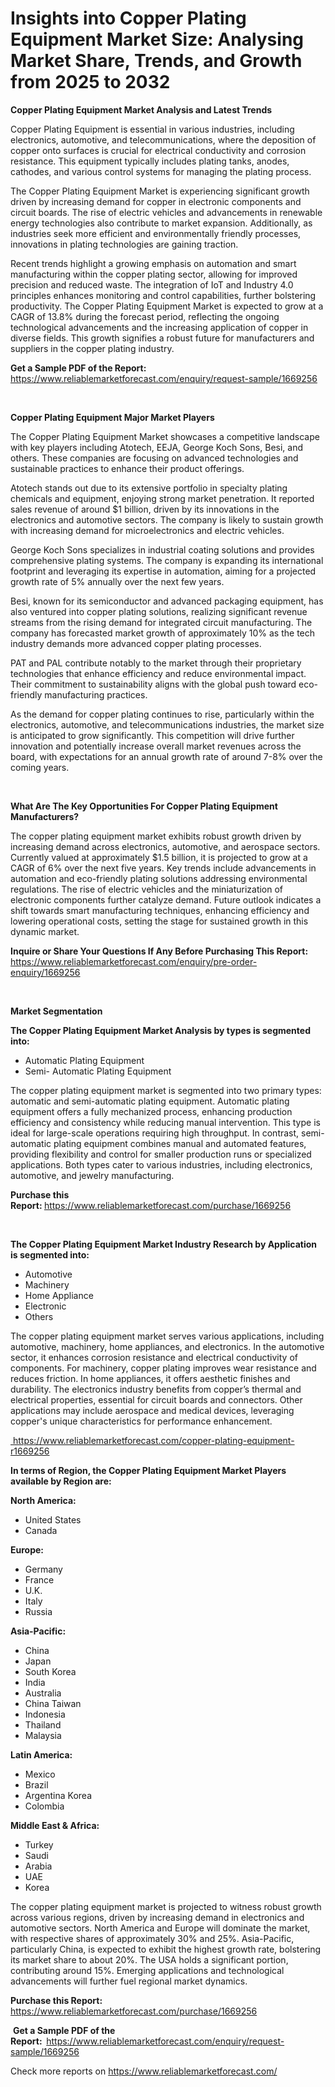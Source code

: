 <p><h1>Insights into Copper Plating Equipment Market Size: Analysing Market Share, Trends, and Growth from 2025 to 2032</h1></p><p><strong>Copper Plating Equipment Market Analysis and Latest Trends</strong></p>
<p><p>Copper Plating Equipment is essential in various industries, including electronics, automotive, and telecommunications, where the deposition of copper onto surfaces is crucial for electrical conductivity and corrosion resistance. This equipment typically includes plating tanks, anodes, cathodes, and various control systems for managing the plating process.</p><p>The Copper Plating Equipment Market is experiencing significant growth driven by increasing demand for copper in electronic components and circuit boards. The rise of electric vehicles and advancements in renewable energy technologies also contribute to market expansion. Additionally, as industries seek more efficient and environmentally friendly processes, innovations in plating technologies are gaining traction.</p><p>Recent trends highlight a growing emphasis on automation and smart manufacturing within the copper plating sector, allowing for improved precision and reduced waste. The integration of IoT and Industry 4.0 principles enhances monitoring and control capabilities, further bolstering productivity. The Copper Plating Equipment Market is expected to grow at a CAGR of 13.8% during the forecast period, reflecting the ongoing technological advancements and the increasing application of copper in diverse fields. This growth signifies a robust future for manufacturers and suppliers in the copper plating industry.</p></p>
<p><strong>Get a Sample PDF of the Report:&nbsp;</strong> <a href="https://www.reliablemarketforecast.com/enquiry/request-sample/1669256?utm_campaign=3126&utm_medium=2&utm_source=Github&utm_content=ia&utm_term=08042025&utm_id=copper-plating-equipment">https://www.reliablemarketforecast.com/enquiry/request-sample/1669256</a></p>
<p>&nbsp;</p>
<p><strong>Copper Plating Equipment Major Market Players</strong></p>
<p><p>The Copper Plating Equipment Market showcases a competitive landscape with key players including Atotech, EEJA, George Koch Sons, Besi, and others. These companies are focusing on advanced technologies and sustainable practices to enhance their product offerings.</p><p>Atotech stands out due to its extensive portfolio in specialty plating chemicals and equipment, enjoying strong market penetration. It reported sales revenue of around $1 billion, driven by its innovations in the electronics and automotive sectors. The company is likely to sustain growth with increasing demand for microelectronics and electric vehicles.</p><p>George Koch Sons specializes in industrial coating solutions and provides comprehensive plating systems. The company is expanding its international footprint and leveraging its expertise in automation, aiming for a projected growth rate of 5% annually over the next few years.</p><p>Besi, known for its semiconductor and advanced packaging equipment, has also ventured into copper plating solutions, realizing significant revenue streams from the rising demand for integrated circuit manufacturing. The company has forecasted market growth of approximately 10% as the tech industry demands more advanced copper plating processes.</p><p>PAT and PAL contribute notably to the market through their proprietary technologies that enhance efficiency and reduce environmental impact. Their commitment to sustainability aligns with the global push toward eco-friendly manufacturing practices.</p><p>As the demand for copper plating continues to rise, particularly within the electronics, automotive, and telecommunications industries, the market size is anticipated to grow significantly. This competition will drive further innovation and potentially increase overall market revenues across the board, with expectations for an annual growth rate of around 7-8% over the coming years.</p></p>
<p>&nbsp;</p>
<p><strong>What Are The Key Opportunities For Copper Plating Equipment Manufacturers?</strong></p>
<p><p>The copper plating equipment market exhibits robust growth driven by increasing demand across electronics, automotive, and aerospace sectors. Currently valued at approximately $1.5 billion, it is projected to grow at a CAGR of 6% over the next five years. Key trends include advancements in automation and eco-friendly plating solutions addressing environmental regulations. The rise of electric vehicles and the miniaturization of electronic components further catalyze demand. Future outlook indicates a shift towards smart manufacturing techniques, enhancing efficiency and lowering operational costs, setting the stage for sustained growth in this dynamic market.</p></p>
<p><strong>Inquire or Share Your Questions If Any Before Purchasing This Report:</strong> <a href="https://www.reliablemarketforecast.com/enquiry/pre-order-enquiry/1669256?utm_campaign=3126&utm_medium=2&utm_source=Github&utm_content=ia&utm_term=08042025&utm_id=copper-plating-equipment">https://www.reliablemarketforecast.com/enquiry/pre-order-enquiry/1669256</a></p>
<p>&nbsp;</p>
<p><strong>Market Segmentation</strong></p>
<p><strong>The Copper Plating Equipment Market Analysis by types is segmented into:</strong></p>
<p><ul><li>Automatic Plating Equipment</li><li>Semi- Automatic Plating Equipment</li></ul></p>
<p><p>The copper plating equipment market is segmented into two primary types: automatic and semi-automatic plating equipment. Automatic plating equipment offers a fully mechanized process, enhancing production efficiency and consistency while reducing manual intervention. This type is ideal for large-scale operations requiring high throughput. In contrast, semi-automatic plating equipment combines manual and automated features, providing flexibility and control for smaller production runs or specialized applications. Both types cater to various industries, including electronics, automotive, and jewelry manufacturing.</p></p>
<p><strong>Purchase this Report:&nbsp;</strong><a href="https://www.reliablemarketforecast.com/purchase/1669256?utm_campaign=3126&utm_medium=2&utm_source=Github&utm_content=ia&utm_term=08042025&utm_id=copper-plating-equipment">https://www.reliablemarketforecast.com/purchase/1669256</a></p>
<p>&nbsp;</p>
<p><strong>The Copper Plating Equipment Market Industry Research by Application is segmented into:</strong></p>
<p><ul><li>Automotive</li><li>Machinery</li><li>Home Appliance</li><li>Electronic</li><li>Others</li></ul></p>
<p><p>The copper plating equipment market serves various applications, including automotive, machinery, home appliances, and electronics. In the automotive sector, it enhances corrosion resistance and electrical conductivity of components. For machinery, copper plating improves wear resistance and reduces friction. In home appliances, it offers aesthetic finishes and durability. The electronics industry benefits from copper’s thermal and electrical properties, essential for circuit boards and connectors. Other applications may include aerospace and medical devices, leveraging copper's unique characteristics for performance enhancement.</p></p>
<p><a href="https://www.reliablemarketforecast.com/copper-plating-equipment-r1669256?utm_campaign=3126&utm_medium=2&utm_source=Github&utm_content=ia&utm_term=08042025&utm_id=copper-plating-equipment">&nbsp;https://www.reliablemarketforecast.com/copper-plating-equipment-r1669256</a></p>
<p><strong>In terms of Region, the Copper Plating Equipment Market Players available by Region are:</strong></p>
<p>
    <p> <strong> North America: </strong>
        <ul>
            <li>United States</li>
            <li>Canada</li>
        </ul>
        </p> 
    <p> <strong> Europe: </strong>
        <ul>
            <li>Germany</li>
            <li>France</li>
            <li>U.K.</li>
            <li>Italy</li>
            <li>Russia</li>
        </ul>
        </p> 
    <p> <strong> Asia-Pacific: </strong>
        <ul>
            <li>China</li>
            <li>Japan</li>
            <li>South Korea</li>
            <li>India</li>
            <li>Australia</li>
            <li>China Taiwan</li>
            <li>Indonesia</li>
            <li>Thailand</li>
            <li>Malaysia</li>
        </ul>
        </p> 
    <p> <strong> Latin America: </strong>
        <ul>
            <li>Mexico</li>
            <li>Brazil</li>
            <li>Argentina Korea</li>
            <li>Colombia</li>
        </ul>
        </p> 
    <p> <strong> Middle East & Africa: </strong>
        <ul>
            <li>Turkey</li>
            <li>Saudi</li>
            <li>Arabia</li>
            <li>UAE</li>
            <li>Korea</li>
        </ul>
    </p>
    </p>
<p><p>The copper plating equipment market is projected to witness robust growth across various regions, driven by increasing demand in electronics and automotive sectors. North America and Europe will dominate the market, with respective shares of approximately 30% and 25%. Asia-Pacific, particularly China, is expected to exhibit the highest growth rate, bolstering its market share to about 20%. The USA holds a significant portion, contributing around 15%. Emerging applications and technological advancements will further fuel regional market dynamics.</p></p>
<p><strong>Purchase this Report: </strong><a href="https://www.reliablemarketforecast.com/purchase/1669256?utm_campaign=3126&utm_medium=2&utm_source=Github&utm_content=ia&utm_term=08042025&utm_id=copper-plating-equipment">https://www.reliablemarketforecast.com/purchase/1669256</a></p>
<p>&nbsp;<strong>Get a Sample PDF of the Report:&nbsp;&nbsp;</strong><a href="https://www.reliablemarketforecast.com/enquiry/request-sample/1669256?utm_campaign=3126&utm_medium=2&utm_source=Github&utm_content=ia&utm_term=08042025&utm_id=copper-plating-equipment">https://www.reliablemarketforecast.com/enquiry/request-sample/1669256</a></p>
<p><strong></strong></p>
<p>Check more reports on <a href="https://www.reliablemarketforecast.com/?utm_campaign=3126&utm_medium=2&utm_source=Github&utm_content=ia&utm_term=08042025&utm_id=copper-plating-equipment">https://www.reliablemarketforecast.com/</a></p>